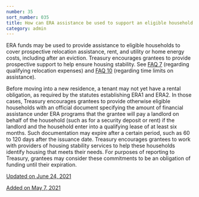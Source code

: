 ```yaml
---
number: 35
sort_number: 035
title: How can ERA assistance be used to support an eligible household moving to a new home?
category: admin
---
```


ERA funds may be used to provide assistance to eligible households to cover prospective relocation assistance, rent, and utility or home energy costs, including after an eviction. Treasury encourages grantees to provide prospective support to help ensure housing stability. See <a href="#7">FAQ 7</a> (regarding qualifying relocation expenses) and <a href="#10">FAQ 10</a> (regarding time limits on assistance).

Before moving into a new residence, a tenant may not yet have a rental obligation, as required by the statutes establishing ERA1 and ERA2. In those cases, Treasury encourages grantees to provide otherwise eligible households with an official document specifying the amount of financial assistance under ERA programs that the grantee will pay a landlord on behalf of the household (such as for a security deposit or rent) if the landlord and the household enter into a qualifying lease of at least six months. Such documentation may expire after a certain period, such as 60 to 120 days after the issuance date. Treasury encourages grantees to work with providers of housing stability services to help these households identify housing that meets their needs. For purposes of reporting to Treasury, grantees may consider these commitments to be an obligation of funding until their expiration.

<a href="{{ site.baseurl }}/implementation-guidance/changes/" class="era-guidance__datestamp">Updated on June 24, 2021</a>

<a href="{{ site.baseurl }}/implementation-guidance/changes/" class="era-guidance__datestamp">Added on May 7, 2021</a>